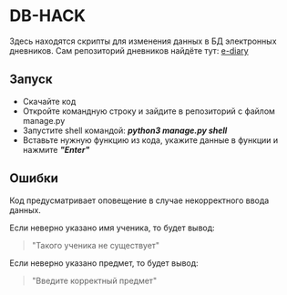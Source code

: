 # DB-HACK

Здесь находятся скрипты для изменения данных в БД электронных дневников.
Сам репозиторий дневников найдёте тут: [e-diary](https://github.com/devmanorg/e-diary/tree/master)

## Запуск

- Скачайте код
- Откройте командную строку и зайдите в репозиторий с файлом manage.py
- Запустите shell командой: ***python3 manage.py shell***
- Вставьте нужную функцию из кода, укажите данные в функции и нажмите ***"Enter"***

## Ошибки

Код предусматривает оповещение в случае некорректного ввода данных.

Если неверно указано имя ученика, то будет вывод:
>"Такого ученика не существует"

Если неверно указано предмет, то будет вывод:
>"Введите корректный предмет"

